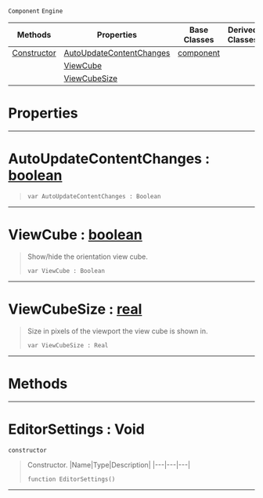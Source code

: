  `Component` `Engine`



|Methods|Properties|Base Classes|Derived Classes|
|---|---|---|---|
|[ Constructor](https://plasmaengine.github.io/PlasmaDocs/Plasma1/C++/code_reference/class_reference/editorsettings.markdown#editorsettings-void)|[ AutoUpdateContentChanges](https://plasmaengine.github.io/PlasmaDocs/Plasma1/C++/code_reference/class_reference/editorsettings.markdown#autoupdatecontentchanges)|[component](https://plasmaengine.github.io/PlasmaDocs/Plasma1/C++/code_reference/class_reference/component.markdown)| |
| |[ ViewCube](https://plasmaengine.github.io/PlasmaDocs/Plasma1/C++/code_reference/class_reference/editorsettings.markdown#viewcube-plasma-engine-doc)| | |
| |[ ViewCubeSize](https://plasmaengine.github.io/PlasmaDocs/Plasma1/C++/code_reference/class_reference/editorsettings.markdown#viewcubesize-plasma-engine)| | |


 #  Properties


---  
 #  AutoUpdateContentChanges : [boolean](https://plasmaengine.github.io/PlasmaDocs/Plasma1/C++/code_reference/lightning_base_types/boolean.markdown)

> 
> ``` lang=cpp, name=Lightning
> var AutoUpdateContentChanges : Boolean


---  
 #  ViewCube : [boolean](https://plasmaengine.github.io/PlasmaDocs/Plasma1/C++/code_reference/lightning_base_types/boolean.markdown)

> Show/hide the orientation view cube.
> ``` lang=cpp, name=Lightning
> var ViewCube : Boolean


---  
 #  ViewCubeSize : [real](https://plasmaengine.github.io/PlasmaDocs/Plasma1/C++/code_reference/lightning_base_types/real.markdown)

> Size in pixels of the viewport the view cube is shown in.
> ``` lang=cpp, name=Lightning
> var ViewCubeSize : Real


---  
 #  Methods


---  
 #  EditorSettings : Void

 `constructor`

> Constructor.
> |Name|Type|Description|
> |---|---|---|
> ``` lang=cpp, name=Lightning
> function EditorSettings()
> ``` 


---  
 

 